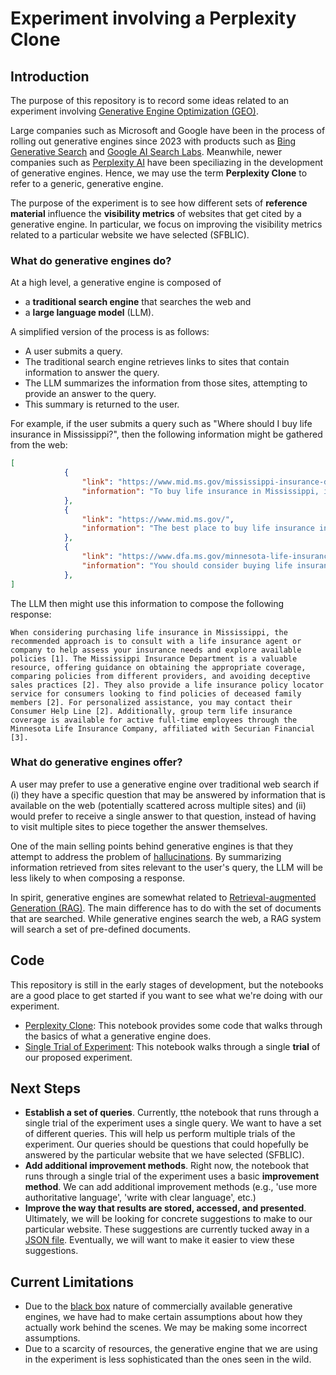 # Experiment involving a Perplexity Clone

## Introduction

The purpose of this repository is to record some ideas related to an experiment involving [Generative Engine Optimization (GEO)](https://arxiv.org/abs/2311.09735).

Large companies such as Microsoft and Google have been in the process of rolling out generative engines since 2023 with products such as [Bing Generative Search](https://blogs.bing.com/search/July-2024/generativesearch) and [Google AI Search Labs](https://blog.google/products/search/generative-ai-search/). Meanwhile, newer companies such as [Perplexity AI](https://en.wikipedia.org/wiki/Perplexity_AI) have been speciliazing in the development of generative engines.  Hence, we may use the term **Perplexity Clone** to refer to a generic, generative engine.

The purpose of the experiment is to see how different sets of **reference material** influence the **visibility metrics** of websites that get cited by a generative engine. In particular, we focus on improving the visibility metrics related to a particular website we have selected (SFBLIC).

### What do generative engines do?

At a high level, a generative engine is composed of 

- a **traditional search engine** that searches the web and
- a **large language model** (LLM).

A simplified version of the process is as follows:

- A user submits a query.
- The traditional search engine retrieves links to sites that contain information to answer the query.
- The LLM summarizes the information from those sites, attempting to provide an answer to the query.
- This summary is returned to the user.

For example, if the user submits a query such as "Where should I buy life insurance in Mississippi?", then the following information might be gathered from the web:

```json
[
            {
                "link": "https://www.mid.ms.gov/mississippi-insurance-department/consumers/life-insurance-and-annuities/",
                "information": "To buy life insurance in Mississippi, it is advisable to consult with a life insurance agent or company. They can help you review your insurance needs and inform you about available policies. The Mississippi Insurance Department suggests that you consider the following steps:\n\n1. **Determine Your Needs**: Assess how much coverage you need and what you can afford to pay.\n2. **Seek Guidance**: An agent can provide insight into different types of policies and help you find one that best fits your requirements.\n3. **Policy Comparison**: Once you have decided which type of life insurance you need, compare similar policies from different companies to find the best value for your money.\n\nFor more detailed information, you can visit the official website of the Mississippi Insurance Department and access resources for consumers regarding life insurance."
            },
            {
                "link": "https://www.mid.ms.gov/",
                "information": "The best place to buy life insurance in Mississippi would be through the Mississippi Insurance Department's resources. They offer guidance on \"Life Insurance and Annuities,\" where consumers can find information on purchasing the right coverage and amount, as well as detecting deceptive sales practices. Additionally, the Mississippi Insurance Department provides a life insurance policy locator service to assist consumers in locating life insurance policies of deceased family members. For personalized assistance, you can request help by calling their Consumer Help Line at 800-562-2957 or 601-359-2453 for the Jackson area."
            },
            {
                "link": "https://www.dfa.ms.gov/minnesota-life-insurance",
                "information": "You should consider buying life insurance from Minnesota Life Insurance Company, which is an affiliate of Securian Financial. The State of Mississippi offers group term life insurance coverage for active full-time employees through this provider. For more information, you can call Minnesota Life at (888) 658-0193."
            },
]
```

The LLM then might use this information to compose the following response:
```
When considering purchasing life insurance in Mississippi, the recommended approach is to consult with a life insurance agent or company to help assess your insurance needs and explore available policies [1]. The Mississippi Insurance Department is a valuable resource, offering guidance on obtaining the appropriate coverage, comparing policies from different providers, and avoiding deceptive sales practices [2]. They also provide a life insurance policy locator service for consumers looking to find policies of deceased family members [2]. For personalized assistance, you may contact their Consumer Help Line [2]. Additionally, group term life insurance coverage is available for active full-time employees through the Minnesota Life Insurance Company, affiliated with Securian Financial [3].
```

### What do generative engines offer?

A user may prefer to use a generative engine over traditional web search if (i) they have a specific question that may be answered by information that is available on the web (potentially scattered across multiple sites) and (ii) would prefer to receive a single answer to that question, instead of having to visit multiple sites to piece together the answer themselves.

One of the main selling points behind generative engines is that they attempt to address the problem of [hallucinations](https://www.ibm.com/topics/ai-hallucinations). By summarizing information retrieved from sites relevant to the user's query, the LLM will be less likely to when composing a response.

In spirit, generative engines are somewhat related to [Retrieval-augmented Generation (RAG)](https://en.wikipedia.org/wiki/Retrieval-augmented_generation).   The main difference has to do with the set of documents that are searched.  While generative engines search the web, a RAG system will search a set of pre-defined documents.

## Code 

This repository is still in the early stages of development, but the notebooks are a good place to get started if you want to see what we're doing with our experiment.

- [Perplexity Clone](notebooks/perplexity-clone.ipynb): This notebook provides some code that walks through the basics of what a generative engine does.
- [Single Trial of Experiment](notebooks/run-through-single-trial-of-experiment.ipynb): This notebook walks through a single **trial** of our proposed experiment.

## Next Steps

- **Establish a set of queries**.  Currently, tthe notebook that runs through a single trial of the experiment uses a single query.  We want to have a set of different queries.  This will help us perform multiple trials of the experiment.  Our queries should be questions that could hopefully be answered by the particular website that we have selected (SFBLIC).
- **Add additional improvement methods**.  Right now, the notebook that runs through a single trial of the experiment uses a basic **improvement method**.  We can add additional improvement methods (e.g., 'use more authoritative language', 'write with clear language', etc.)
- **Improve the way that results are stored, accessed, and presented**.  Ultimately, we will be looking for concrete suggestions to make to our particular website.  These suggestions are currently tucked away in a [JSON file](data/ImproverModelResponses/1.json).  Eventually, we will want to make it easier to view these suggestions.

## Current Limitations

- Due to the [black box](https://en.wikipedia.org/wiki/Black_box) nature of commercially available generative engines, we have had to make certain assumptions about how they actually work behind the scenes.  We may be making some incorrect assumptions.
- Due to a scarcity of resources, the generative engine that we are using in the experiment is less sophisticated than the ones seen in the wild.
